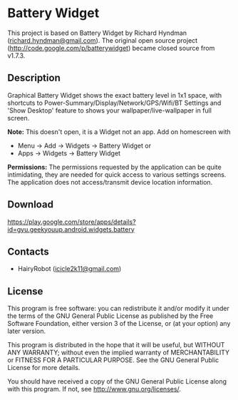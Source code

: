 # Battery Widget

This project is based on Battery Widget by Richard Hyndman (richard.hyndman@gmail.com).  The original open source project (http://code.google.com/p/batterywidget) became closed source from v1.7.3.


## Description
Graphical Battery Widget shows the exact battery level in 1x1 space, with shortcuts to Power-Summary/Display/Network/GPS/Wifi/BT Settings and 'Show Desktop' feature to shows your wallpaper/live-wallpaper in full screen.

**Note:**
This doesn't open, it is a Widget not an app.  Add on homescreen with 
- Menu -> Add -> Widgets -> Battery Widget or
- Apps -> Widgets -> Battery Widget

**Permissions:**
The permissions requested by the application can be quite intimidating, they are needed for quick access to various settings screens.  The application does not access/transmit device location information.


## Download
https://play.google.com/store/apps/details?id=gyu.geekyouup.android.widgets.battery


## Contacts
- HairyRobot (icicle2k11@gmail.com)


## License
This program is free software: you can redistribute it and/or modify it under the terms of the GNU General Public License as published by the Free Software Foundation, either version 3 of the License, or (at your option) any later version.

This program is distributed in the hope that it will be useful, but WITHOUT ANY WARRANTY; without even the implied warranty of MERCHANTABILITY or FITNESS FOR A PARTICULAR PURPOSE.  See the GNU General Public License for more details.

You should have received a copy of the GNU General Public License along with this program.  If not, see <http://www.gnu.org/licenses/>.

